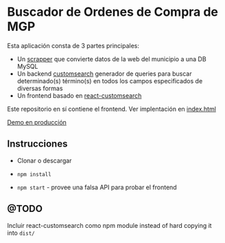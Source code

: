 # Buscador de Ordenes de Compra de MGP

Esta aplicación consta de 3 partes principales:
* Un [scrapper](http://?) que convierte datos de la web del municipio a una DB MySQL
* Un backend [customsearch](http://github.com/tincho/customsearch) generador de queries para buscar determinado(s) término(s) en todos los campos especificados de diversas formas
* Un frontend basado en [react-customsearch](http://github.com/tincho/react-customsearch)

Este repositorio en sí contiene el frontend.
Ver implentación en [index.html](dist/index.html)

[Demo en producción](https://www.transparenciamdp.com.ar/busca_ordenes/)

## Instrucciones

* Clonar o descargar

* `npm install`

* `npm start` - provee una falsa API para probar el frontend

## @TODO

Incluir react-customsearch como npm module instead of hard copying it into `dist/`
